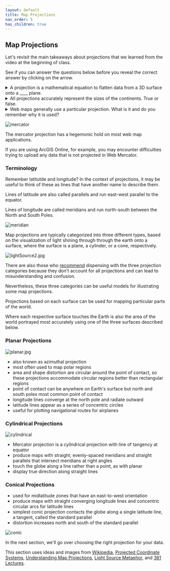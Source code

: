 ```yaml
---
layout: default
title: Map Projections
nav_order: 5
has_children: true
---
```


## Map Projections

Let's revisit the main takeaways about projections that we learned from the video at the beginning of class. 

See if you can answer the questions below before you reveal the correct answer by clicking on the arrow.

<details>
<summary>A projection is a mathematical equation to flatten data from a 3D surface onto a ____ plane. </summary>
<br>
2D.
</details>

<details>
<summary>All projections accurately represent the sizes of the continents. True or false. </summary>
<br>
False. Every projection is distorted in some way, and some distort the sizes of different land masses a lot.
</details>

<details>
<summary>Web maps generally use a particular projection. What is it and do you remember why it is used?</summary>
<br>
Most web maps, such as Google maps, use the Mercator projection, often referred to as Web Mercator. It preserves direction, north is always up, and 90 degree turns appear as right angles. It's also good for generating map tiles because it projects the world into a square evenly subdivided across zoom levels.
</details>

![mercator](https://raw.githubusercontent.com/fiddleHeads/map-projections/master/images/mercator.jpg)

The mercator projection has a hegemonic hold on most web map applications.

If you are using ArcGIS Online, for example, you may encounter difficulties trying to upload any data that is not projected in Web Mercator.

### Terminology

Remember latitutde and longitude? In the context of projections, it may be useful to think of these as lines that have another name to describe them.

Lines of latitude are also called parallels and run east-west parallel to the equator.

Lines of longitude are called meridians and run north-south between the North and South Poles.

![meridian](https://raw.githubusercontent.com/fiddleHeads/map-projections/master/images/meridian.jpg)

Map projections are typically categorized into three different types, based on the visualization of light shining through through the earth onto a surface, where the surface is a plane, a cylinder, or a cone, respectively.

![lightSource2.jpg](https://raw.githubusercontent.com/fiddleHeads/map-projections/master/images/lightSource2.jpg)

There are also those who [recommend](https://en.wikipedia.org/wiki/Map_projection#Projections_by_surface) dispensing with the three projection categories because they don't account for all projections and can lead to misunderstanding and confusion.

Nevertheless, these three categories can be useful models for illustrating some map projections. 

Projections based on each surface can be used for mapping particular parts of the world.

Where each respective surface touches the Earth is also the area of the world portrayed most accurately using one of the three surfaces described below.

### Planar Projections

![planar.jpg](https://raw.githubusercontent.com/fiddleHeads/map-projections/master/images/planar.jpg)

- also known as azimuthal projection
- most often used to map polar regions
- area and shape distortion are circular around the point of contact, so these projections accommodate circular regions better than rectangular regions
- point of contact can be anywhere on Earth's surface but north and south poles most common point of contact
- longitude lines converge at the north pole and radiate outward
- latitude lines appear as a series of concentric circles
- useful for plotting navigational routes for airplanes

### Cylindrical Projections

![cylindrical](https://raw.githubusercontent.com/fiddleHeads/map-projections/master/images/cylindrical.jpg)

- Mercator projection is a cylindrical projection with line of tangency at equator
- produce maps with straight, evenly-spaced meridians and straight parallels that intersect meridians at right angles
- touch the globe along a line rather than a point, as with planar
- display true direction along straight lines

### Conical Projections

- used for midlatitude zones that have an east-to-west orientation
- produce maps with straight converging longitude lines and concentric circular arcs for latitude lines
- simplest conic projection contacts the globe along a single latitude line, a tangent, called the standard parallel
- distortion increases north and south of the standard parallel

![conic](https://raw.githubusercontent.com/fiddleHeads/map-projections/master/images/conic.jpg)

In the next section, we'll go over choosing the right projection for your data.

This section uses ideas and images from [Wikipedia](https://en.wikipedia.org/wiki/Map_projection#Projections_by_surface), [Projected Coordinate Systems](https://mgimond.github.io/Spatial/coordinate-systems.html#projected-coordinate-systems), [Understanding Map Projections](https://kartoweb.itc.nl/geometrics/Map%20projections/Understanding%20Map%20Projections.pdf), [Light Source Metaphor](https://www.mdpi.com/2220-9964/8/4/162/pdf), and [361 Lectures](http://www.geography.hunter.cuny.edu/~jochen/GTECH361/lectures/).
